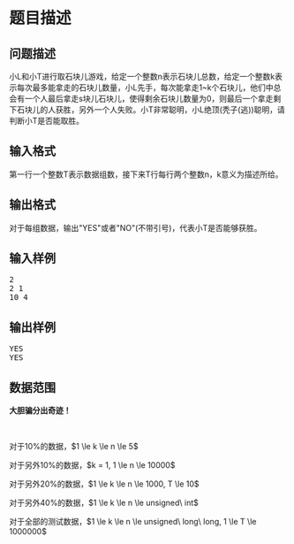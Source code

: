 # 题目描述


<h2>
问题描述
</h2>
<p>
小L和小T进行取石块儿游戏，给定一个整数n表示石块儿总数，给定一个整数k表示每次最多能拿走的石块儿数量，小L先手，每次能拿走1~k个石块儿，他们中总会有一个人最后拿走s块儿石块儿，使得剩余石块儿数量为0，则最后一个拿走剩下石块儿的人获胜，另外一个人失败。小T非常聪明，小L绝顶(秃子(逃))聪明，请判断小T是否能取胜。
</p>
<h2>
输入格式
</h2>
<p>
第一行一个整数T表示数据组数，接下来T行每行两个整数n，k意义为描述所给。
</p>
<h2>
输出格式
</h2>
<p>
对于每组数据，输出&#34;YES&#34;或者&#34;NO&#34;(不带引号)，代表小T是否能够获胜。
</p>
<h2>
输入样例
</h2>
<pre>2
2 1
10 4
</pre>
<h2>
输出样例
</h2>
<pre>YES
YES
</pre>
<h2>
数据范围
</h2>
<p>
<strong>大胆骗分出奇迹！</strong> 
</p>
<p>
<br/>
</p>
<p>
对于10%的数据，$1 \le k \le n \le 5$
</p>
<p>
对于另外10%的数据，$k = 1, 1 \le n \le 10000$
</p>
<p>
对于另外20%的数据，$1 \le k \le n \le 1000, T \le 10$
</p>
<p>
对于另外40%的数据，$1 \le k \le n \le unsigned\ int$
</p>
<p>
对于全部的测试数据，$1 \le k \le n \le unsigned\ long\ long, 1 \le T \le 1000000$
</p>
<p>
<br/>
</p>
